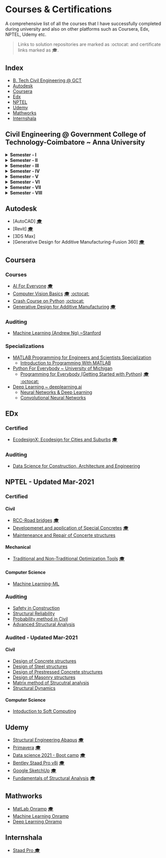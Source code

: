 # Courses & Certifications

A comprehensive list of all the courses that I have successfully completed 
during university and also on other platforms such as Coursera, Edx, NPTEL, Udemy etc.

> Links to solution repositories are marked as :octocat: and certificate links marked as 🎓.

## Index
- [B. Tech Civil Engineering @ GCT](#Civil--Engineering--Government--College--of--Technology--Coimbatore--Anna--University)
- [Autodesk](#Autodesk)
- [Coursera](#Coursera)
- [Edx](#Edx)
- [NPTEL](#Nptel)
- [Udemy](#Udemy)
- [Mathworks](#Mathworks)
- [Internshala](#Internshala)

## Civil Engineering @ Government College of Technology-Coimbatore ~ Anna University
<details>
    <summary><b>Semester - I</b></summary>
    <ul>
        <li>COMMUNICATION SKILLS IN ENGLISH - I (12C1Z1)</li>
        <li>ENGINEERING MATHEMATICS - I (12CIZ2)</li>
        <li>APPLIED PHYSICS (12C103)</li>
        <li>MATERIALS IN CONSTRUCTION (12C104)</li>
        <li>ENGINEERING MECHANICS (12C105)</li>
        <li>PROGRAMMING IN C (12C106)</li>
	<li>PHYSICS LABORATORY (12C107)</li>
        <li>ENGINEERING GRAPHICS (12C108)</li>
        <li>C PROGRAMMING LABORATORY (12C109)</li>
    </ul>
</details>

<details>
    <summary><b>Semester - II</b></summary>
    <ul>
        <li>COMMUNICATION SKILLS IN ENGLISH - II (12C2Z1)</li>
        <li>ENGINEERING MATHEMATICS - II (12C2Z2)</li>
        <li>PROGRAMMING IN C++ (12C203)</li>
        <li>MATERIALS TECHNOLOGY (12C204)</li>
        <li>ENGINEERING CHEMISTRY (12C205)</li>
        <li>ENGINEERING GEOLOGY (12C206)</li>
	<li>WORKSHOP (12C207)</li>
        <li>CHEMISTRY LABORATORY (12C208)</li>
        <li>C++ PROGRAMMING LABORATORY (12C209)</li>
    </ul>
</details>

<details>
    <summary><b>Semester - III</b></summary>
    <ul>
        <li>ENGINEERING MATHEMATICS - III (12C3Z1)</li>
        <li>ENVIRONMENTAL SCIENCE AND ENGINEERING (12C302)</li>
        <li>MECHANICS OF SOLIDS I (12C303)</li>
        <li>MECHANICS OF FLUIDS (12C304)</li>
        <li>SURVEYING - I (12C305)</li>
        <li>WATER SUPPLY ENGINEERING (12C306)</li>
	<li>SURVEY PRACTICAL - I (12C307)</li>
	<li>STRENGTH OF MATERIALS LABORATORY (12C308)</li>
    </ul>
</details>

<details>
    <summary><b>Semester - IV</b></summary>
    <ul>
        <li>NUMERICAL METHODS (12C401)</li>
        <li>MECHANICS OF SOLIDS II (12C402)</li>
        <li>APPLIED HYDRAULICS AND FLUID MACHINES (12C403)</li>
        <li>CONSTRUCTION TECHNOLOGY (12C404)</li>
        <li>SURVEYING - II (12C405)</li>
        <li>WASTEWATER ENGINEERING  (12C406)</li>
	<li>SURVEY PRACTICAL II (12C407)</li>
        <li>FLUID MECHANICS AND MACHINERY LABORATORY (12C408)</li>
    </ul>
</details>

<details>
    <summary><b>Semester - V</b></summary>
    <ul>
        <li>STRUCTURAL ANALYSIS I (12C501)</li>
        <li>BASIC STRUCTURAL DESIGN I (MASONRY, TIMBER AND STEEL) (12C502)</li>
        <li>WATER RESOURCES ENGINEERING (12C503)</li>
        <li>CONCRETE TECHNOLOGY (12C504)</li>
        <li>MECHANICS OF SOILS (12C505)</li>
	<li>HIGHWAY ENGINEERING (12C506)</li>
	<li>ENVIRONMENTAL ENGINEERING LABORATORY (12C507)</li>
	<li>SOIL MECHANICS LABORATORY (12C508)</li>	
    </ul>
</details>

<details>
    <summary><b>Semester - VI</b></summary>
    <ul>
        <li>STRUCTURAL ANALYSIS II (12C601)</li>
        <li>BASIC STRUCTURAL DESIGN I (CONCRETE) (12C602)</li>
        <li>IRRIGATION ENGINEERING AND HYDRAULIC STRUCTURES (12C603)</li>
        <li>FOUNDATION ENGINEERING (12C604)</li>
	<li>DESIGN AND DRAWING I ( IRRIGATION AND ENVIRONMENTAL ENGINEERING ) (12C605)</li>
        <li>CONSTRUCTION MANAGEMENT (ELE:I) (12C606)</li>
        <li>COMPUTER AIDED BUILDING DRAWING (12C607)</li>
        <li>CONCRETE AND HIGHWAY LABORATORY (12C608)</li>
    </ul>
</details>

<details>
    <summary><b>Semester - VII</b></summary>
    <ul>
	<li>PRESTRESSED CONCRETE STRUCTURES (12C701)</li>
	<li>STEEL STRUCTURES (12C702)</li>
	<li>CONCRETE STRUCTURES (12C703)</li>
	<li>DESIGN AND DRAWING II ( CONCRETE & STEEL ) (12C704)</li>
	<li>FINITE ELEMENT METHOD (ELE:II) (12C705)</li>
	<li>INDUSTRIAL WASTEWATER MANAGEMENT (ELE:III) (12C706)</li>
	<li>ESTIMATION AND COSTING (12C707)</li>
        <li>COMPUTER APPLICATION LABORATORY (12C708)</li>
    </ul>
</details>

<details>
    <summary><b>Semester - VIII</b></summary>
    <ul>
        <li>FUNDAMENTALS OF REMOTE SENSING AND GIS APPLICATIONS (ELE:IV) (12C8E1)</li>
        <li>GROUND IMPROVEMENT TECHNIQUES (ELE:V) (12C8E2)</li>
        <li>PROJECT WORK AND VIVA VOICE (12C801)</li>
    </ul>
</details>

## Autodesk
- [AutoCAD] [🎓](https://portal.certiport.com/Portal/Pages/PrintTranscriptInfo.aspx?action=Cert&id=353&cvid=6VVAPr+1r9GiMbsNirTR2A==)
- [Revit] [🎓](https://portal.certiport.com/Portal/Pages/PrintTranscriptInfo.aspx?action=Cert&id=357&cvid=E0X5/zNgCtYpxU5ToG1vbg==)
- [3DS Max] 
- [Generative Design for Additive Manufacturing-Fusion 360] [🎓](https://www.coursera.org/account/accomplishments/verify/7YCYTKTJ5WUA)

## Coursera
### Courses
- [AI For Everyone](https://www.coursera.org/learn/ai-for-everyone) [🎓](https://www.coursera.org/account/accomplishments/verify/VQ4U7BEXADKH)
- [Computer Vision Basics](https://www.coursera.org/learn/computer-vision-basics) [🎓](https://www.coursera.org/account/accomplishments/verify/L974NFW9WMK3) [:octocat:](https://github.com/Barcaboy-Ovid/Computer-Vision_Basics)
- [Crash Course on Python](https://www.coursera.org/learn/python-crash-course) [:octocat:](https://github.com/Barcaboy-Ovid/Crash-Course-on-Python)
- [Generative Design for Additive Manufacturing](https://www.coursera.org/learn/generative-design-additive-manufacturing) [🎓](https://www.coursera.org/account/accomplishments/verify/7YCYTKTJ5WUA)
### Auditing
- [Machine Learning (Andrew Ng) ~Stanford](https://www.coursera.org/learn/machine-learning) 
### Specializations
- [MATLAB Programming for Engineers and Scientists Specialization](https://www.coursera.org/specializations/matlab-programming-engineers-scientists)
    - [Introduction to Programming With MATLAB](https://www.coursera.org/learn/matlab)
- [Python For Everybody ~ University of Michigan](https://www.coursera.org/specializations/python) 
    - [Programming for Everybody (Getting Started with Python)](https://www.coursera.org/learn/python) [🎓](https://www.coursera.org/account/accomplishments/verify/RN4WRUX2NJHU) [:octocat:](https://github.com/Barcaboy-Ovid/Programming-for-Everybody-Getting-Started-with-Python-)
- [Deep Learning ~ deeplearning.ai](https://www.coursera.org/specializations/deep-learning)
    - [Neural Networks & Deep Learning](https://www.coursera.org/learn/neural-networks-deep-learning?specialization=deep-learning) 
    - [Convolutional Neural Networks](https://www.coursera.org/learn/convolutional-neural-networks?specialization=deep-learning) 
    
## EDx
### Certified 
- [EcodesignX: Ecodesign for Cities and Suburbs](https://learning.edx.org/course/course-v1:UBCx+EcodesignX+2T2017/home) [🎓](https://courses.edx.org/certificates/1d3eaa96d0774c35abf0c2bc51979a90)
### Auditing
- [Data Science for Construction, Architecture and Engineering](https://learning.edx.org/course/course-v1:NUS+DSBE001x+3T2020/home)

## NPTEL - Updated Mar-2021
### Certified 
#### Civil
- [RCC-Road bridges](https://nptel.ac.in/courses/105/105/105105165/) [🎓](https://nptel.ac.in/content/noc/NOC18/SEM2/Ecertificates/105/noc18-ce23/Course/NPTEL18CE23S220800191810140572.jpg)
- [Developmenet and application of Special Concretes](https://nptel.ac.in/courses/105/104/105104206/) [🎓](https://drive.google.com/file/d/1tOMjEWIk6j4Ra-ZCE_tw0v1i8Kc2K9n2/view)
- [Mainteneance and Repair of Concerte structures](https://nptel.ac.in/courses/105/106/105106202/) 
#### Mechanical
- [Traditional and Non-Traditional Optimization Tools](https://nptel.ac.in/courses/112/105/112105235/) [🎓](https://drive.google.com/file/d/1dgeJPKLMJ8htqmGSHv7RD0iP_MybG7G0/view)
#### Computer Science
- [Machine Learning-ML](https://nptel.ac.in/courses/106/106/106106202/) 
### Auditing 
- [Safety in Construction](https://nptel.ac.in/courses/105/102/105102206/)
- [Structural Reliability](https://nptel.ac.in/courses/105/103/105103140/) 
- [Probability method in Civil](https://nptel.ac.in/courses/105/105/105105150/) 
- [Advanced Structural Analysis](https://nptel.ac.in/courses/105/106/105106050/) 
### Audited - Updated Mar-2021
#### Civil
- [Design of Concrete structures](https://nptel.ac.in/courses/105/105/105105105/) 
- [Design of Steel structures](https://nptel.ac.in/courses/105/105/105105162/) 
- [Design of Prestressed Concrete structures](https://nptel.ac.in/courses/105/106/105106118/) 
- [Design of Masonry structures](https://nptel.ac.in/courses/105/106/105106197/) 
- [Matrix method of Strucutral analysis](https://nptel.ac.in/courses/105/105/105105180/) 
- [Structural Dynamics](https://nptel.ac.in/courses/105/106/105106151/) 
#### Computer Science
- [Intoduction to Soft Computing](https://nptel.ac.in/courses/106/105/106105173/) 

## Udemy 
- [Structural Engineering Abaqus](https://www.udemy.com/course/structural-engineering-abaqus-tutorials/) [🎓](https://www.udemy.com/certificate/UC-6e904a61-e080-455d-814c-05c82fe81670/)
- [Primavera](https://www.udemy.com/course/learn-primavera-p6-in-30-minutes/) [🎓](https://www.udemy.com/certificate/UC-e31b9fbf-716f-4412-b0e3-b883c5e51293/)
- [Data science 2021 - Boot camp](https://www.udemy.com/course/the-data-science-course-complete-data-science-bootcamp/) [🎓](https://www.udemy.com/certificate/UC-2598a7bb-d7a8-4282-8077-698596e9eab9/)
- [Bentley Staad Pro v8i](https://www.udemy.com/course/staadpro-cs/) [🎓](https://www.udemy.com/certificate/UC-1c3ce07f-636c-426e-8def-8799eef2702f/)
- [Google SketchUp](https://www.udemy.com/course/design-a-room-with-google-sketchup-make/) [🎓](https://www.udemy.com/certificate/UC-GBHBVD5H/)
- [Fundamentals of Structural Analysis](https://www.udemy.com/course/statics-for-engineering-undergrads/) [🎓](https://www.udemy.com/certificate/UC-e3ed956c-da26-4099-81a6-32fe5706ed8f/)

## Mathworks
- [MatLab Onramp](https://in.mathworks.com/learn/tutorials/matlab-onramp.html) [🎓](https://matlabacademy.mathworks.com/progress/share/certificate.html?id=1923ea62-fd9e-448d-9ed5-35c564b7413b)
- [Machine Learning Onramp](https://in.mathworks.com/learn/tutorials/machine-learning-onramp.html)
- [Deep Learning Onramp](https://in.mathworks.com/learn/tutorials/deep-learning-onramp.html)

## Internshala
- [Staad Pro 🎓](https://drive.google.com/file/d/1GoF8pZzvdrC8qP4Bu0gEaXhmOtkg24e3/view)

